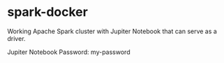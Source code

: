 # spark-docker

Working Apache Spark cluster with Jupiter Notebook that can serve as a driver.

Jupiter Notebook Password:
my-password
